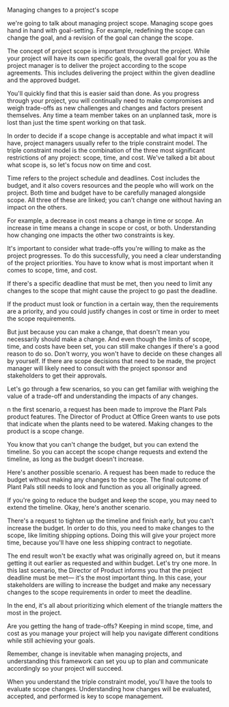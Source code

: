 Managing changes to a project's scope


we're going to talk about managing project scope. Managing scope goes hand in hand with goal-setting. For example, redefining the scope can change the goal, and a revision of 
the goal can change the scope. 

The concept of project scope is important throughout the project. While your project will have its own specific goals, the overall goal for you as the project manager is to 
deliver the project according to the scope agreements. This includes delivering the project within the given deadline and the approved budget.

You'll quickly find that this is easier said than done. As you progress through your project, you will continually need to make compromises and weigh trade-offs as new 
challenges and changes and factors present themselves. Any time a team member takes on an unplanned task, more is lost than just the time spent working on that task.

In order to decide if a scope change is acceptable and what impact it will have, project managers usually refer to the triple constraint model. The triple constraint model is 
the combination of the three most significant restrictions of any project: scope, time, and cost. We've talked a bit about what scope is, so let's focus now on time and cost.

Time refers to the project schedule and deadlines. Cost includes the budget, and it also covers resources and the people who will work on the project. Both time and budget have
to be carefully managed alongside scope. All three of these are linked; you can't change one without having an impact on the others. 

For example, a decrease in cost means a change in time or scope. An increase in time means a change in scope or cost, or both. Understanding how changing one impacts the other 
two constraints is key. 

It's important to consider what trade-offs you're willing to make as the project progresses. To do this successfully, you need a clear understanding of the project priorities.
You have to know what is most important when it comes to scope, time, and cost.

If there's a specific deadline that must be met, then you need to limit any changes to the scope that might cause the project to go past the deadline.


If the product must look or function in a certain way, then the requirements are a priority, and you could justify changes in cost or time in order to meet the scope
requirements. 

But just because you can make a change, that doesn't mean you necessarily should make a change. And even though the limits of scope, time, and costs have been set, you can
still make changes if there's a good reason to do so. Don't worry, you won't have to decide on these changes all by yourself. If there are scope decisions that need to be 
made, the project manager will likely need to consult with the project sponsor and stakeholders to get their approvals.

Let's go through a few scenarios, so you can get familiar with weighing the value of a trade-off and understanding the impacts of any changes.

n the first scenario, a request has been made to improve the Plant Pals product features. The Director of Product at Office Green wants to use pots that indicate when the
plants need to be watered. Making changes to the product is a scope change.

You know that you can't change the budget, but you can extend the timeline. So you can accept the scope change requests and extend the timeline, as long as the budget doesn't
increase.

Here's another possible scenario. A request has been made to reduce the budget without making any changes to the scope. The final outcome of Plant Pals still needs to look 
and function as you all originally agreed. 

If you're going to reduce the budget and keep the scope, you may need to extend the timeline. Okay, here's another scenario.

There's a request to tighten up the timeline and finish early, but you can't increase the budget. In order to do this, you need to make changes to the scope, like limiting 
shipping options. Doing this will give your project more time, because you'll have one less shipping contract to negotiate.

The end result won't be exactly what was originally agreed on, but it means getting it out earlier as requested and within budget. Let's try one more. 
In this last scenario, the Director of Product informs you that the project deadline must be met— it's the most important thing. In this case, your stakeholders are willing
to increase the budget and make any necessary changes to the scope requirements in order to meet the deadline. 

In the end, it's all about prioritizing which element of the triangle matters the most in the project.

Are you getting the hang of trade-offs? Keeping in mind scope, time, and cost as you manage your project will help you navigate different conditions while still achieving
your goals. 

Remember, change is inevitable when managing projects, and understanding this framework can set you up to plan and communicate accordingly so your project will succeed.

When you understand the triple constraint model, you'll have the tools to evaluate scope changes. Understanding how changes will be evaluated, accepted, and performed is 
key to scope management. 

